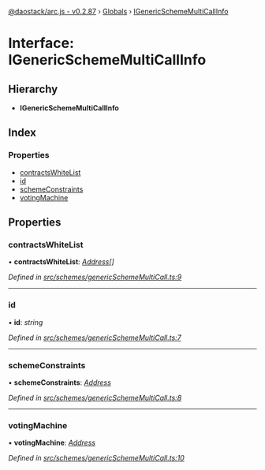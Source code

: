 [@daostack/arc.js - v0.2.87](../README.md) › [Globals](../globals.md) › [IGenericSchemeMultiCallInfo](igenericschememulticallinfo.md)

# Interface: IGenericSchemeMultiCallInfo

## Hierarchy

* **IGenericSchemeMultiCallInfo**

## Index

### Properties

* [contractsWhiteList](igenericschememulticallinfo.md#contractswhitelist)
* [id](igenericschememulticallinfo.md#id)
* [schemeConstraints](igenericschememulticallinfo.md#schemeconstraints)
* [votingMachine](igenericschememulticallinfo.md#votingmachine)

## Properties

###  contractsWhiteList

• **contractsWhiteList**: *[Address](../globals.md#address)[]*

*Defined in [src/schemes/genericSchemeMultiCall.ts:9](https://github.com/daostack/alchemy-monorepo/blob/6a18bc5/packages/arc.js/src/schemes/genericSchemeMultiCall.ts#L9)*

___

###  id

• **id**: *string*

*Defined in [src/schemes/genericSchemeMultiCall.ts:7](https://github.com/daostack/alchemy-monorepo/blob/6a18bc5/packages/arc.js/src/schemes/genericSchemeMultiCall.ts#L7)*

___

###  schemeConstraints

• **schemeConstraints**: *[Address](../globals.md#address)*

*Defined in [src/schemes/genericSchemeMultiCall.ts:8](https://github.com/daostack/alchemy-monorepo/blob/6a18bc5/packages/arc.js/src/schemes/genericSchemeMultiCall.ts#L8)*

___

###  votingMachine

• **votingMachine**: *[Address](../globals.md#address)*

*Defined in [src/schemes/genericSchemeMultiCall.ts:10](https://github.com/daostack/alchemy-monorepo/blob/6a18bc5/packages/arc.js/src/schemes/genericSchemeMultiCall.ts#L10)*
